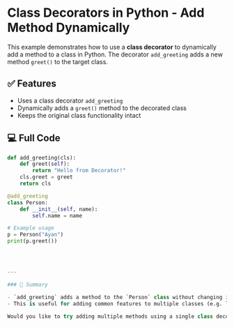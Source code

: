 # Class Decorators in Python - Add Method Dynamically

This example demonstrates how to use a **class decorator** to dynamically add a method to a class in Python. The decorator `add_greeting` adds a new method `greet()` to the target class.

## ✅ Features

- Uses a class decorator `add_greeting`
- Dynamically adds a `greet()` method to the decorated class
- Keeps the original class functionality intact

## 💻 Full Code

```python
def add_greeting(cls):
    def greet(self):
        return "Hello from Decorator!"
    cls.greet = greet
    return cls

@add_greeting
class Person:
    def __init__(self, name):
        self.name = name

# Example usage
p = Person("Ayan")
print(p.greet())




---

### 📘 Summary

- `add_greeting` adds a method to the `Person` class without changing its original definition.
- This is useful for adding common features to multiple classes (e.g. logging, auditing, metadata).

Would you like to try adding multiple methods using a single class decorator?
